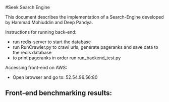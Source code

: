 #Seek Search Engine

This document describes the implementation of a Search-Engine developed by
Hammad Mohiuddin and Deep Pandya. 

Instructions for running back-end:
   - run redis-server to start the database
   - run RunCrawler.py to crawl urls, generate pageranks and
     save data to the redis database 
   - to print pageranks in order run run_backend_test.py

Accessing front-end on AWS:
   - Open browser and go to: 52.54.96.56:80

Front-end benchmarking results:
   - 
 

